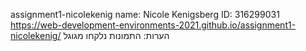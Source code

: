 assignment1-nicolekenig
name: Nicole Kenigsberg
ID: 316299031
https://web-development-environments-2021.github.io/assignment1-nicolekenig/
הערות:
התמונות נלקחו מגוגל
                                                                                                                                                                                   
